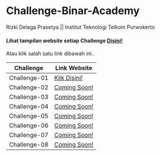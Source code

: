 # Challenge-Binar-Academy
Rizki Delaga Prasetya || Institut Teknologi Telkom Purwokerto


#### Lihat tampilan website setiap Challenge [Disini!](https://challenge-binaracademy.rizkidelagaprasetya.online/)

Atau klik salah satu link dibawah ini..

| Challenge | Link Website |
| ----- | --- |
| Challenge-01 | [Klik Disini!](https://challenge-binaracademy.rizkidelagaprasetya.online/daftar-challenge/challenge-1/index.html) |
| Challenge-02 | [Coming Soon!]() |
| Challenge-03 | [Coming Soon!]() |
| Challenge-04 | [Coming Soon!]() |
| Challenge-05 | [Coming Soon!]() |
| Challenge-06 | [Coming Soon!]() |
| Challenge-07 | [Coming Soon!]() |
| Challenge-08 | [Coming Soon!]() |
